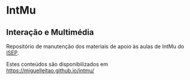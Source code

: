 # IntMu
## Interação e Multimédia
Repositório de manutenção dos materiais de apoio às aulas de IntMu do [ISEP](https://www.isep.ipp.pt).

Estes conteúdos são disponibilizados em https://miguelleitao.github.io/intmu/

